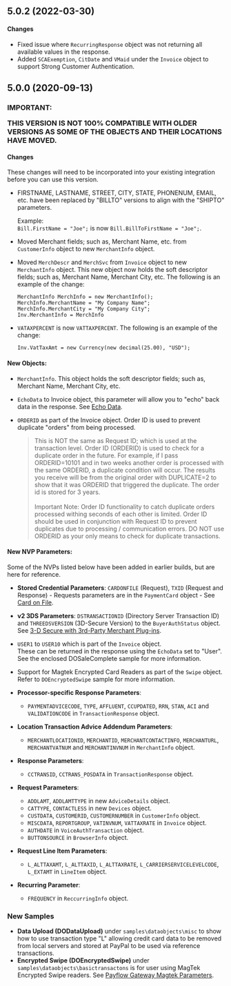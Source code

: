 ## 5.0.2 (2022-03-30)

#### Changes
* Fixed issue where `RecurringResponse` object was not returning all available values in the response.
* Added `SCAExemption`, `CitDate` and `VMaid` under the `Invoice` object to support Strong Customer Authentication.

## 5.0.0 (2020-09-13)

### IMPORTANT: </p>THIS VERSION IS NOT 100%  COMPATIBLE WITH OLDER VERSIONS AS SOME OF THE OBJECTS AND THEIR LOCATIONS HAVE MOVED.

#### Changes
These changes will need to be incorporated into your existing integration before you can use this version.
* FIRSTNAME, LASTNAME, STREET, CITY, STATE, PHONENUM, EMAIL, etc. have been replaced by "BILLTO" versions to align with the "SHIPTO" parameters. </p>Example:</br>`Bill.FirstName = "Joe";` is now `Bill.BillToFirstName = "Joe";`.
* Moved Merchant fields; such as, Merchant Name, etc. from `CustomerInfo` object to new `MerchantInfo` object.

* Moved `MerchDescr` and `MerchSvc` from `Invoice` object to new `MerchantInfo` object. This new object now holds the soft descriptor fields; such as, Merchant Name, Merchant City, etc.  The following is an example of the change:

	```<language>
	MerchantInfo MerchInfo = new MerchantInfo();
	MerchInfo.MerchantName = "My Company Name";
	MerchInfo.MerchantCity = "My Company City";
	Inv.MerchantInfo = MerchInfo
	```

* `VATAXPERCENT` is now `VATTAXPERCENT`.  The following is an example of the change:

	`Inv.VatTaxAmt = new Currency(new decimal(25.00), "USD");`

#### New Objects:
* `MerchantInfo`.  This object holds the soft descriptor fields; such as, Merchant Name, Merchant City, etc.
* `EchoData` to Invoice object, this parameter will allow you to "echo" back data in the response. See [Echo Data](https://developer.paypal.com/docs/payflow/integration-guide/submit-transactions/#echo-data).

* `ORDERID` as part of the Invoice object. Order ID is used to prevent duplicate "orders" from being processed.

	>This is NOT the same as Request ID; which is used at the transaction level.  Order ID (ORDERID) is used to check for a duplicate order in the future.  For example, if I pass ORDERID=10101 and in two weeks another order is processed with the same ORDERID, a duplicate condition will occur.  The results you receive will be from the original order with DUPLICATE=2 to show that it was ORDERID that triggered the duplicate. The order id is stored for 3 years.</br></br>Important Note: Order ID functionality to catch duplicate orders processed withing seconds of each other is limited.  Order ID should be used in conjunction with Request ID to prevent duplicates due to processing / communication errors. DO NOT use ORDERID as your only means to check for duplicate transactions.

#### New NVP Parameters:
Some of the NVPs listed below have been added in earlier builds, but are here for reference.

* **Stored Credential Parameters**: `CARDONFILE` (Request), `TXID` (Request and Response) - Requests parameters are in the `PaymentCard` object - See [Card on File](https://developer.paypal.com/docs/payflow/integration-guide/card-on-file/#supported-card-on-file-types).</p>
* **v2 3DS Parameters**: `DSTRANSACTIONID` (Directory Server Transaction ID) and `THREEDSVERSION` (3D-Secure Version) to the `BuyerAuthStatus` object. See [3-D Secure with 3rd-Party Merchant Plug-ins](https://developer.paypal.com/docs/payflow/3d-secure-mpi/).
* `USER1` to `USER10` which is part of the `Invoice` object.</br>These can be returned in the response using the `EchoData` set to "User". See the enclosed DOSaleComplete sample for more information.</p>
* Support for Magtek Encrypted Card Readers as part of the `Swipe` object.  Refer to `DOEncryptedSwipe` sample for more information.

* **Processor-specific Response Parameters**:
	* `PAYMENTADVICECODE`, `TYPE`, `AFFLUENT`, `CCUPDATED`, `RRN`, `STAN`, `ACI` and `VALIDATIONCODE` in `TransactionResponse` object.

* **Location Transaction Advice Addendum Parameters**:
	* `MERCHANTLOCATIONID`, `MERCHANTID`, `MERCHANTCONTACTINFO`,  `MERCHANTURL`, `MERCHANTVATNUM` and `MERCHANTINVNUM` in `MerchantInfo` object.

* **Response Parameters**:
	* `CCTRANSID`, `CCTRANS_POSDATA` in `TransactionResponse` object.

* **Request Parameters**:
	* `ADDLAMT`, `ADDLAMTTYPE` in new `AdviceDetails` object.
	* `CATTYPE`, `CONTACTLESS` in new `Devices` object.
	* `CUSTDATA`, `CUSTOMERID`, `CUSTOMERNUMBER` in `CustomerInfo` object.
	* `MISCDATA`, `REPORTGROUP`, `VATINVNUM`, `VATTAXRATE` in `Invoice` object.
	* `AUTHDATE` in `VoiceAuthTransaction` object.
	* `BUTTONSOURCE` in `BrowserInfo` object.

* **Request Line Item Parameters**:
	* `L_ALTTAXAMT`, `L_ALTTAXID`, `L_ALTTAXRATE`, `L_CARRIERSERVICELEVELCODE`, `L_EXTAMT` in `LineItem` object.

* **Recurring Parameter**:
	* `FREQUENCY` in `ReccurringInfo` object.

### New Samples
* **Data Upload (DODataUpload)** under `samples\dataobjects\misc` to show how to use transaction type "L" allowing credit card data to be removed from local servers and stored at PayPal to be used via reference transactions.
* **Encrypted Swipe (DOEncryptedSwipe)** under `samples\dataobjects\basictransactons` is for user using MagTek Encrypted Swipe readers.  See [Payflow Gateway Magtek Parameters](https://developer.paypal.com/docs/payflow/integration-guide/magtek/).  
